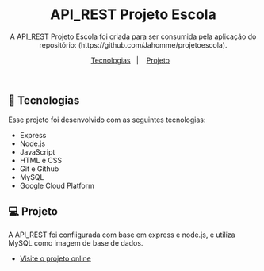 <h1 align="center"> API_REST Projeto Escola  </h1>

<p align="center">
A API_REST Projeto Escola foi criada para ser consumida pela aplicação do repositório: (https://github.com/Jahomme/projetoescola).  <br/>

</p>

<p align="center">
  <a href="#-tecnologias">Tecnologias</a>&nbsp;&nbsp;&nbsp;|&nbsp;&nbsp;&nbsp;
  <a href="#-projeto">Projeto</a>&nbsp;&nbsp;&nbsp;
</p>


<br>


## 🚀 Tecnologias

Esse projeto foi desenvolvido com as seguintes tecnologias:

- Express
- Node.js
- JavaScript
- HTML e CSS
- Git e Github
- MySQL
- Google Cloud Platform
  

## 💻 Projeto

A API_REST foi confiigurada com base em express e node.js, e utiliza MySQL como imagem de base de dados. 

- [Visite o projeto online](https://projetoescola-psi.vercel.app/)
